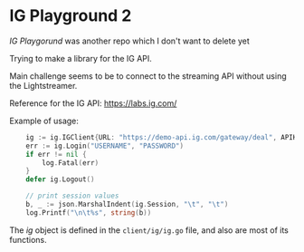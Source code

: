 # IG Playground 2
_IG Playgorund_  was another repo which I don't want to delete yet

Trying to make a library for the IG API.

Main challenge seems to be to connect to the streaming API without using the Lightstreamer.

Reference for the IG API: https://labs.ig.com/

Example of usage:
```go
	ig := ig.IGClient{URL: "https://demo-api.ig.com/gateway/deal", APIKey: "API_KEY"}
	err := ig.Login("USERNAME", "PASSWORD")
	if err != nil {
		log.Fatal(err)
	}
	defer ig.Logout()

    // print session values
	b, _ := json.MarshalIndent(ig.Session, "\t", "\t")
	log.Printf("\n\t%s", string(b))
```

The _ig_ object is defined in the `client/ig/ig.go` file, and also are most of its functions.
